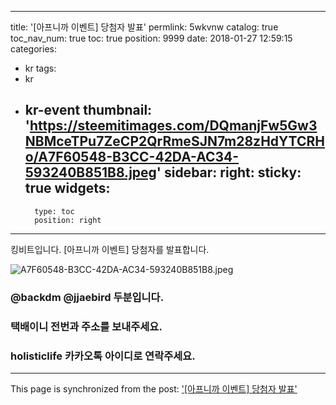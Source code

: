 
---
title: '[아프니까 이벤트] 당첨자 발표'
permlink: 5wkvnw
catalog: true
toc_nav_num: true
toc: true
position: 9999
date: 2018-01-27 12:59:15
categories:
- kr
tags:
- kr
- kr-event
thumbnail: 'https://steemitimages.com/DQmanjFw5Gw3NBMceTPu7ZeCP2QrRmeSJN7m28zHdYTCRHo/A7F60548-B3CC-42DA-AC34-593240B851B8.jpeg'
sidebar:
    right:
        sticky: true
widgets:
    -
        type: toc
        position: right
---


킹비트입니다. [아프니까 이벤트] 당첨자를 발표합니다. 

![A7F60548-B3CC-42DA-AC34-593240B851B8.jpeg](https://steemitimages.com/DQmanjFw5Gw3NBMceTPu7ZeCP2QrRmeSJN7m28zHdYTCRHo/A7F60548-B3CC-42DA-AC34-593240B851B8.jpeg)

### @backdm @jjaebird 두분입니다. 
### 택배이니 전번과 주소를 보내주세요. 
### holisticlife 카카오톡 아이디로 연락주세요.

- - -

This page is synchronized from the post: ['[아프니까 이벤트] 당첨자 발표'](https://steemit.com/@kingbit/5wkvnw)
